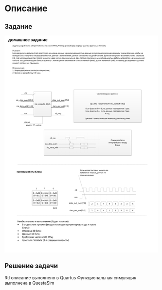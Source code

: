 # Описание

## Задание
![Task](./task.png)

## Решение задачи
Rtl описание выполнено в Quartus
Функциональная симуляция выполнена в QuestaSim